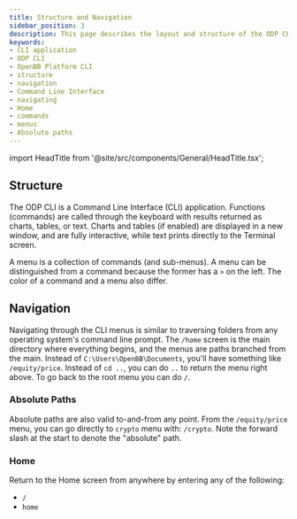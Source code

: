 ```yaml
---
title: Structure and Navigation
sidebar_position: 3
description: This page describes the layout and structure of the ODP CLI, as well as how to navigate it.
keywords:
- CLI application
- ODP CLI
- OpenBB Platform CLI
- structure
- navigation
- Command Line Interface
- navigating
- Home
- commands
- menus
- Absolute paths
---
```


import HeadTitle from '@site/src/components/General/HeadTitle.tsx';

<HeadTitle title="Structure and Navigation | ODP CLI Docs" />

## Structure

The ODP CLI is a Command Line Interface (CLI) application. Functions (commands) are called through the keyboard with results returned as charts, tables, or text.  Charts and tables (if enabled) are displayed in a new window, and are fully interactive, while text prints directly to the Terminal screen.

A menu is a collection of commands (and sub-menus). A menu can be distinguished from a command because the former has a `>` on the left. The color of a command and a menu also differ.

## Navigation

Navigating through the CLI menus is similar to traversing folders from any operating system's command line prompt. The `/home` screen is the main directory where everything begins, and the menus are paths branched from the main. Instead of `C:\Users\OpenBB\Documents`, you'll have something like `/equity/price`. Instead of `cd ..`, you can do `..` to return the menu right above. To go back to the root menu you can do `/`.

### Absolute Paths

Absolute paths are also valid to-and-from any point. From the `/equity/price` menu, you can go directly to `crypto` menu with: `/crypto`. Note the forward slash at the start to denote the "absolute" path.

### Home

Return to the Home screen from anywhere by entering any of the following:

- `/`
- `home`
